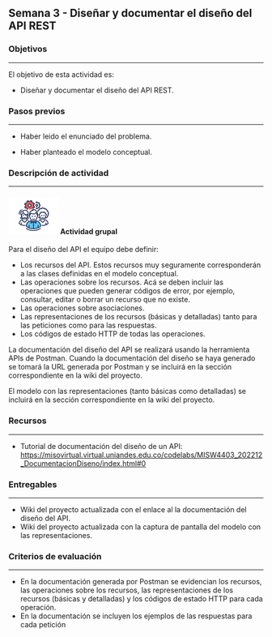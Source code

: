## Semana 3 - Diseñar y documentar el diseño del API REST

### Objetivos

---

El objetivo de esta actividad es:

- Diseñar y documentar el diseño del API REST.

### Pasos previos

---

- Haber leido el enunciado del problema.

- Haber planteado el modelo conceptual.

### Descripción de actividad

---

#### ![](./../../assets/images/grupo.png) Actividad grupal

Para el diseño del API el equipo debe definir:

- Los recursos del API. Estos recursos muy seguramente corresponderán a las clases definidas en el modelo conceptual.
- Las operaciones sobre los recursos. Acá se deben incluir las operaciones que pueden generar códigos de error, por ejemplo, consultar, editar o borrar un recurso que no existe.
- Las operaciones sobre asociaciones. 
- Las representaciones de los recursos (básicas y detalladas) tanto para las peticiones como para las respuestas.
- Los códigos de estado HTTP de todas las operaciones. 

La documentación del diseño del API se realizará usando la herramienta APIs de Postman. Cuando la documentación del diseño se haya generado se tomará la URL generada por Postman y se incluirá en la sección correspondiente en la wiki del proyecto. 

El modelo con las representaciones (tanto básicas como detalladas) se incluirá en la sección correspondiente en la wiki del proyecto. 

### Recursos

---

- Tutorial de documentación del diseño de un API: https://misovirtual.virtual.uniandes.edu.co/codelabs/MISW4403_202212_DocumentacionDiseno/index.html#0

### Entregables

---

- Wiki del proyecto actualizada con el enlace al la documentación del diseño del API.
- Wiki del proyecto actualizada con la captura de pantalla del modelo con las representaciones. 

### Criterios de evaluación

---

- En la documentación generada por Postman se evidencian los recursos, las operaciones sobre los recursos, las representaciones de los recursos (básicas y detalladas) y los códigos de estado HTTP para cada operación. 
- En la documentación se incluyen los ejemplos de las respuestas para cada petición

